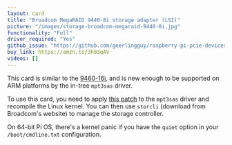 ```yaml
---
layout: card
title: "Broadcom MegaRAID 9440-8i storage adapter (LSI)"
picture: "/images/storage-broadcom-megaraid-9440-8i.jpg"
functionality: "Full"
driver_required: "Yes"
github_issue: "https://github.com/geerlingguy/raspberry-pi-pcie-devices/issues/250"
buy_link: https://amzn.to/3h03qAV
videos: []
---
```

This card is similar to the [9460-16i](https://github.com/geerlingguy/raspberry-pi-pcie-devices/issues/72), and is new enough to be supported on ARM platforms by the in-tree `mpt3sas` driver.

To use this card, you need to apply [this patch](https://github.com/geerlingguy/linux/pull/4) to the `mpt3sas` driver and recompile the Linux kernel. You can then use `storcli` (download from Broadcom's website) to manage the storage controller.

On 64-bit Pi OS, there's a kernel panic if you have the `quiet` option in your `/boot/cmdline.txt` configuration.
